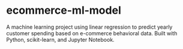 # ecommerce-ml-model
A machine learning project using linear regression to predict yearly customer spending based on e-commerce behavioral data. Built with Python, scikit-learn, and Jupyter Notebook.
